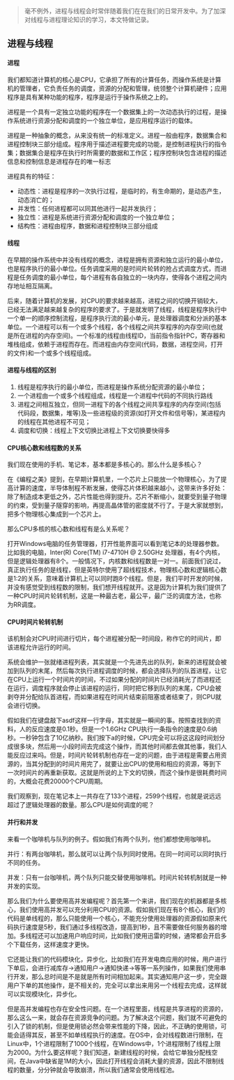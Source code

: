 >毫不例外，进程与线程会时常伴随着我们在在我们的日常开发中。为了加深对线程与进程理论知识的学习，本文特做记录。
## 进程与线程
#### 进程

我们都知道计算机的核心是CPU，它承担了所有的计算任务，而操作系统是计算机的管理者，它负责任务的调度，资源的分配和管理，统领整个计算机硬件；应用程序是具有某种功能的程序，程序是运行于操作系统之上的。

进程是一个具有一定独立功能的程序在一个数据集上的一次动态执行的过程，是操作系统进行资源分配和调度的一个独立单位，是应用程序运行的载体。

进程是一种抽象的概念，从来没有统一的标准定义。进程一般由程序，数据集合和进程控制块三部分组成。程序用于描述进程要完成的功能，是控制进程执行的指令集；数据集合是程序在执行时所需要的数据和工作区；程序控制块包含进程的描述信息和控制信息是进程存在的唯一标志

进程具有的特征：

- 动态性：进程是程序的一次执行过程，是临时的，有生命期的，是动态产生，动态消亡的；
- 并发性：任何进程都可以同其他进行一起并发执行；
- 独立性：进程是系统进行资源分配和调度的一个独立单位；
- 结构性：进程由程序，数据和进程控制块三部分组成
#### 线程
在早期的操作系统中并没有线程的概念，进程是拥有资源和独立运行的最小单位，也是程序执行的最小单位。任务调度采用的是时间片轮转的抢占式调度方式，而进程是任务调度的最小单位，每个进程有各自独立的一块内存，使得各个进程之间内存地址相互隔离。

后来，随着计算机的发展，对CPU的要求越来越高，进程之间的切换开销较大，已经无法满足越来越复杂的程序的要求了。于是就发明了线程，线程是程序执行中一个单一的顺序控制流程，是程序执行流的最小单元，是处理器调度和分派的基本单位。一个进程可以有一个或多个线程，各个线程之间共享程序的内存空间(也就是所在进程的内存空间)。一个标准的线程由线程ID，当前指令指针PC，寄存器和堆栈组成，依赖于进程而存在。而进程由内存空间(代码，数据，进程空间，打开的文件)和一个或多个线程组成。

#### 进程与线程的区别
1. 线程是程序执行的最小单位，而进程是操作系统分配资源的最小单位；
2. 一个进程由一个或多个线程组成，线程是一个进程中代码的不同执行路线
3. 进程之间相互独立，但同一进程下的各个线程之间共享程序的内存空间(包括代码段，数据集，堆等)及一些进程级的资源(如打开文件和信号等)，某进程内的线程在其他进程不可见；
4. 调度和切换：线程上下文切换比进程上下文切换要快得多

#### CPU核心数和线程数的关系
我们现在使用的手机、笔记本，基本都是多核心的。那么什么是多核心？

在《编程之美》提到，在早期计算机里，一个芯片上只能放一个物理核心，为了提高计算的速度，半导体制程不断发展，使得芯片体积越来越小，这带来许多好处：除了制造成本更低之外，芯片性能也得到提升。芯片不断缩小，就要受到量子物理的约束，受到量子隧穿的影响，再提高晶体管的密度就不行了。于是大家就想到，把多个物理核心集成到一个芯片上。

那么CPU多核的核心数和线程有是么关系呢？

打开Windows电脑的任务管理器，打开性能界面可以看到笔记本的处理器参数。比如我的电脑，Inter(R) Core(TM) i7-4710H @ 2.50GHz 处理器，有4个内核，但是逻辑处理器有8个。一般情况下，内核数和线程数是一对一。前面我们说过，真正执行任务的是线程，但是英特尔使用了超线程技术，物理核心数和逻辑核心数是1:2的关系，意味着计算机上可以同时跑8个线程。但是，我们平时开发的时候，并没有感觉受到线程数的限制，我们想开线程就开。这是因为计算机为我们提供了一种CPU时间片轮转机制，这是一种最古老，最公平，最广泛的调度方法，也称为RR调度。
#### CPU时间片轮转机制
该机制会对CPU时间进行切片，每个进程被分配一时间段，称作它的时间片，即该进程允许运行的时间。

系统会维护一张就绪进程列表，其实就是一个先进先出的队列，新来的进程就会被加到队列的末尾，然后每次执行进程调度的时候，都会选择队列的队首进程，让它在CPU上运行一个时间片的时间，不过如果分配的时间片已经消耗光了而进程还在运行，调度程序就会停止该进程的运行，同时把它移到队列的末尾，CPU会被剥夺并分配给队首进程，而如果进程在时间片结束前阻塞或者结束了，则CPU就会进行切换。

假如我们在键盘敲下asdf这样一行字母，其实就是一瞬间的事。按照查找到的资料，人的反应速度是0.1秒。但是一个1.6GHz CPU执行一条指令的速度是0.6纳秒。一秒钟包含了10亿纳秒。我们按下a的时候，CPU完全可以将这这段时间划分成很多块，然后用一小段时间去完成这个操作，而其他时间都去做其他事，我们人能反应过来吗。但是，时间片轮转机制也存在一定的问题，由于进程是需要占用资源的，当其分配到的时间片用完了，就要让出CPU的使用和相应的资源，等到下一次时间片的再重新获取。这就是所说的上下文的切换，而这个操作是很耗费时间的，大概会花费20000个CPU周期。

我们观察到，现在笔记本上一共存在了133个进程，2599个线程，也就是说远远超过了逻辑处理器的数量。那么CPU是如何调度的呢？

#### 并行和并发
来看一个咖啡机与队列的例子。假如我们有两个队列，他们都想使用咖啡机。

并行：有两台咖啡机，那么就可以让两个队列同时使用。在同一时间可以同时执行不同的任务。

并发：只有一台咖啡机，两个队列只能交替使用咖啡机。时间片轮转机制就是一种并发的实现。

那么我们为什么要使用高并发编程呢？首先第一个来讲，我们现在的机器都是多核心，我们使用高并发可以充分利用CPU的资源。假如我们现在有8个核心，我们的代码是单线程的，那么只能使用一个核心，不能充分使用处理器的资源假如原来代码执行速度是5秒，我们通过多线程改造，提高到1秒，且不需要做任何服务器的增加。多线程还可以加速用户响应时间，比如我们使用迅雷的时候，通常都会开启多个下载任务，这样速度才更快。

它还能让我们的代码模块化，异步化，比如我们在开发电商应用的时候，用户进行下单后，会进行减库存->通知用户->通知快递->等等一系列操作，如果我们使用串行开发，那么总时间是不是就是所有时间相加起来。其实通知用户这一步，完全跟用户下单的其他操作，是不相关的，完全可以拿出来用另一个线程去完成，这样就可以实现模块化，异步化。

但是高并发编程也存在安全性问题。在一个进程里面，线程是共享进程的资源的，那么这么一来，就会存在资源竞争的问题。为了解决这个问题，我们就不可避免的引入了锁的机制，但是使用锁必然会带来性能的下降，因此，不正确的使用锁，可能会适得其反，甚至不如单线程执行的速度。在OS中，会对线程数进行限制，在Linux中，1个进程限制了1000个线程，在Windows中，1个进程限制了线程上限为2000。为什么要这样呢？我们知道，新建线程的时候，会给它单独分配栈空间，在Java中缺省是1M的大小，因此打开线程会消耗大量的资源，因此不限制线程的数量，分分钟就会导致崩溃，所以我们通常会使用线程池。
